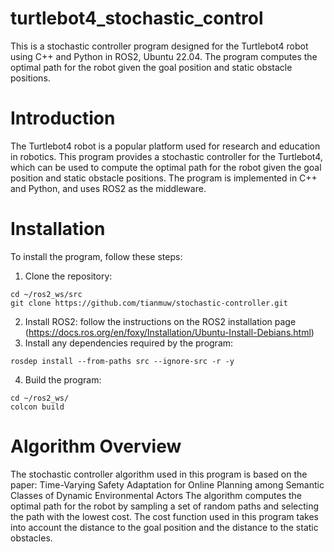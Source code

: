 # turtlebot4_stochastic_control
This is a stochastic controller program designed for the Turtlebot4 robot using C++ and Python in ROS2, Ubuntu 22.04. 
The program computes the optimal path for the robot given the goal position and static obstacle positions.

# Introduction
The Turtlebot4 robot is a popular platform used for research and education in robotics. 
This program provides a stochastic controller for the Turtlebot4, which can be used to 
compute the optimal path for the robot given the goal position and static obstacle positions. 
The program is implemented in C++ and Python, and uses ROS2 as the middleware.

# Installation
To install the program, follow these steps:
1. Clone the repository: 
```
cd ~/ros2_ws/src
git clone https://github.com/tianmuw/stochastic-controller.git
```
2. Install ROS2: follow the instructions on the ROS2 installation page 
(https://docs.ros.org/en/foxy/Installation/Ubuntu-Install-Debians.html)
3. Install any dependencies required by the program:
```
rosdep install --from-paths src --ignore-src -r -y
```
4. Build the program: 
```
cd ~/ros2_ws/
colcon build
```
# Algorithm Overview
The stochastic controller algorithm used in this program is based on the paper:
Time-Varying Safety Adaptation for Online Planning among Semantic Classes of Dynamic Environmental Actors
The algorithm computes the optimal path for the robot by sampling a set of random paths 
and selecting the path with the lowest cost. The cost function used in this program takes 
into account the distance to the goal position and the distance to the static obstacles.

